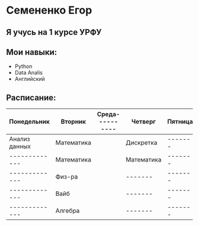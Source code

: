 # Семененко Егор
## Я учусь на 1 курсе УРФУ
## Мои навыки:
* Python
* Data Analis
* Английский
## Расписание:
|Понедельник|Вторник|Среда----------|Четверг|Пятница|Суббота|
|-----------|-------|---------------|-------|-------|-------|
|Анализ данных|Математика||Дискретка|-------|-------|
|-------------|Математика||Математика|-------|-------|
|-------------|Физ-ра||-------|-------|-------|
|-------------|Вайб||-------|-------|-------|
|-------------|Алгебра||-------|-------|-------|
